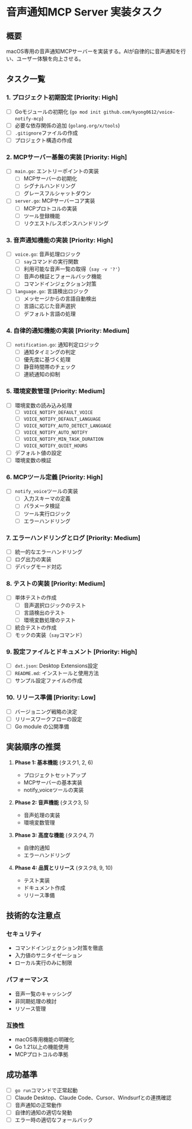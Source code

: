 # 音声通知MCP Server 実装タスク

## 概要
macOS専用の音声通知MCPサーバーを実装する。AIが自律的に音声通知を行い、ユーザー体験を向上させる。

## タスク一覧

### 1. プロジェクト初期設定 [Priority: High]
- [ ] Goモジュールの初期化 (`go mod init github.com/kyong0612/voice-notify-mcp`)
- [ ] 必要な依存関係の追加 (`golang.org/x/tools`)
- [ ] `.gitignore`ファイルの作成
- [ ] プロジェクト構造の作成

### 2. MCPサーバー基盤の実装 [Priority: High]
- [ ] `main.go`: エントリーポイントの実装
  - [ ] MCPサーバーの初期化
  - [ ] シグナルハンドリング
  - [ ] グレースフルシャットダウン
- [ ] `server.go`: MCPサーバーコア実装
  - [ ] MCPプロトコルの実装
  - [ ] ツール登録機能
  - [ ] リクエスト/レスポンスハンドリング

### 3. 音声通知機能の実装 [Priority: High]
- [ ] `voice.go`: 音声処理ロジック
  - [ ] `say`コマンドの実行関数
  - [ ] 利用可能な音声一覧の取得（`say -v '?'`）
  - [ ] 音声の検証とフォールバック機能
  - [ ] コマンドインジェクション対策
- [ ] `language.go`: 言語検出ロジック
  - [ ] メッセージからの言語自動検出
  - [ ] 言語に応じた音声選択
  - [ ] デフォルト言語の処理

### 4. 自律的通知機能の実装 [Priority: Medium]
- [ ] `notification.go`: 通知判定ロジック
  - [ ] 通知タイミングの判定
  - [ ] 優先度に基づく処理
  - [ ] 静音時間帯のチェック
  - [ ] 連続通知の抑制

### 5. 環境変数管理 [Priority: Medium]
- [ ] 環境変数の読み込み処理
  - [ ] `VOICE_NOTIFY_DEFAULT_VOICE`
  - [ ] `VOICE_NOTIFY_DEFAULT_LANGUAGE`
  - [ ] `VOICE_NOTIFY_AUTO_DETECT_LANGUAGE`
  - [ ] `VOICE_NOTIFY_AUTO_NOTIFY`
  - [ ] `VOICE_NOTIFY_MIN_TASK_DURATION`
  - [ ] `VOICE_NOTIFY_QUIET_HOURS`
- [ ] デフォルト値の設定
- [ ] 環境変数の検証

### 6. MCPツール定義 [Priority: High]
- [ ] `notify_voice`ツールの実装
  - [ ] 入力スキーマの定義
  - [ ] パラメータ検証
  - [ ] ツール実行ロジック
  - [ ] エラーハンドリング

### 7. エラーハンドリングとログ [Priority: Medium]
- [ ] 統一的なエラーハンドリング
- [ ] ログ出力の実装
- [ ] デバッグモード対応

### 8. テストの実装 [Priority: Medium]
- [ ] 単体テストの作成
  - [ ] 音声選択ロジックのテスト
  - [ ] 言語検出のテスト
  - [ ] 環境変数処理のテスト
- [ ] 統合テストの作成
- [ ] モックの実装（`say`コマンド）

### 9. 設定ファイルとドキュメント [Priority: High]
- [ ] `dxt.json`: Desktop Extensions設定
- [ ] `README.md`: インストールと使用方法
- [ ] サンプル設定ファイルの作成

### 10. リリース準備 [Priority: Low]
- [ ] バージョニング戦略の決定
- [ ] リリースワークフローの設定
- [ ] Go module の公開準備

## 実装順序の推奨

1. **Phase 1: 基本機能** (タスク1, 2, 6)
   - プロジェクトセットアップ
   - MCPサーバーの基本実装
   - notify_voiceツールの実装

2. **Phase 2: 音声機能** (タスク3, 5)
   - 音声処理の実装
   - 環境変数管理

3. **Phase 3: 高度な機能** (タスク4, 7)
   - 自律的通知
   - エラーハンドリング

4. **Phase 4: 品質とリリース** (タスク8, 9, 10)
   - テスト実装
   - ドキュメント作成
   - リリース準備

## 技術的な注意点

### セキュリティ
- コマンドインジェクション対策を徹底
- 入力値のサニタイゼーション
- ローカル実行のみに制限

### パフォーマンス
- 音声一覧のキャッシング
- 非同期処理の検討
- リソース管理

### 互換性
- macOS専用機能の明確化
- Go 1.21以上の機能使用
- MCPプロトコルの準拠

## 成功基準
- [ ] `go run`コマンドで正常起動
- [ ] Claude Desktop、Claude Code、Cursor、Windsurfとの連携確認
- [ ] 音声通知の正常動作
- [ ] 自律的通知の適切な発動
- [ ] エラー時の適切なフォールバック